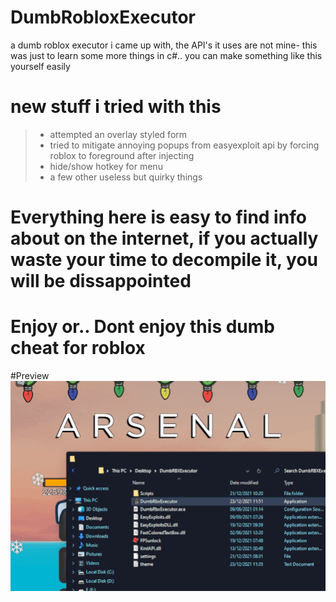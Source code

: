 # DumbRobloxExecutor
a dumb roblox executor i came up with, the API's it uses are not mine- this was just to learn some more things in c#.. you can make something like this yourself easily

# new stuff i tried with this

> - attempted an overlay styled form
> - tried to mitigate annoying popups from easyexploit api by forcing roblox to foreground after injecting
> - hide/show hotkey for menu
> - a few other useless but quirky things

# Everything here is easy to find info about on the internet, if you actually waste your time to decompile it, you will be dissappointed
# Enjoy or.. Dont enjoy this dumb cheat for roblox


#Preview
![Screenshot](Animation.gif)
